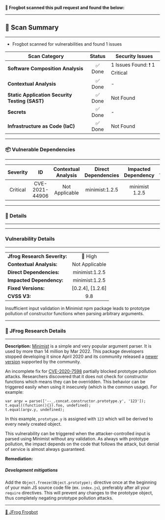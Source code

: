 

[comment]: <> (FrogbotReviewComment)

**🚨 Frogbot scanned this pull request and found the below:**



---
## 📗 Scan Summary

---
- Frogbot scanned for vulnerabilities and found 1 issues

| Scan Category                | Status                  | Security Issues                  |
| --------------------- | :-----------------------------------: | ----------------------------------- |
| **Software Composition Analysis** | ✅ Done | 1 Issues Found: ❗️ 1 Critical |
| **Contextual Analysis** | ✅ Done | - |
| **Static Application Security Testing (SAST)** | ✅ Done | Not Found |
| **Secrets** | ✅ Done | - |
| **Infrastructure as Code (IaC)** | ✅ Done | Not Found |


---
### 📦 Vulnerable Dependencies

---

| Severity                | ID                  | Contextual Analysis                  | Direct Dependencies                  | Impacted Dependency                  | Fixed Versions                  |
| :---------------------: | :-----------------------------------: | :-----------------------------------: | :-----------------------------------: | :-----------------------------------: | :-----------------------------------: |
| Critical | CVE-2021-44906 | Not Applicable | minimist:1.2.5 | minimist 1.2.5 | [0.2.4], [1.2.6] |


---
### 🔖 Details

---




---
### Vulnerability Details

---
|                 |                   |
| --------------------- | :-----------------------------------: |
| **Jfrog Research Severity:** | 🔴 High |
| **Contextual Analysis:** | Not Applicable |
| **Direct Dependencies:** | minimist:1.2.5 |
| **Impacted Dependency:** | minimist:1.2.5 |
| **Fixed Versions:** | [0.2.4], [1.2.6] |
| **CVSS V3:** | 9.8 |

Insufficient input validation in Minimist npm package leads to prototype pollution of constructor functions when parsing arbitrary arguments.


---
### 🔬 JFrog Research Details

---

**Description:**
[Minimist](https://github.com/substack/minimist) is a simple and very popular argument parser. It is used by more than 14 million by Mar 2022. This package developers stopped developing it since April 2020 and its community released a [newer version](https://github.com/meszaros-lajos-gyorgy/minimist-lite) supported by the community.


An incomplete fix for [CVE-2020-7598](https://nvd.nist.gov/vuln/detail/CVE-2020-7598) partially blocked prototype pollution attacks. Researchers discovered that it does not check for constructor functions which means they can be overridden. This behavior can be triggered easily when using it insecurely (which is the common usage). For example:
```
var argv = parse(['--_.concat.constructor.prototype.y', '123']);
t.equal((function(){}).foo, undefined);
t.equal(argv.y, undefined);
```
In this example, `prototype.y`  is assigned with `123` which will be derived to every newly created object. 

This vulnerability can be triggered when the attacker-controlled input is parsed using Minimist without any validation. As always with prototype pollution, the impact depends on the code that follows the attack, but denial of service is almost always guaranteed.

**Remediation:**
##### Development mitigations

Add the `Object.freeze(Object.prototype);` directive once at the beginning of your main JS source code file (ex. `index.js`), preferably after all your `require` directives. This will prevent any changes to the prototype object, thus completely negating prototype pollution attacks.



---
[🐸 JFrog Frogbot](https://docs.jfrog-applications.jfrog.io/jfrog-applications/frogbot)
